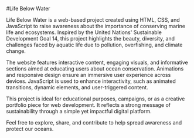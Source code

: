 #Life Below Water

Life Below Water is a web-based project created using HTML, CSS, and JavaScript to raise awareness about the importance of conserving marine life and ecosystems. Inspired by the United Nations' Sustainable Development Goal 14, this project highlights the beauty, diversity, and challenges faced by aquatic life due to pollution, overfishing, and climate change.

The website features interactive content, engaging visuals, and informative sections aimed at educating users about ocean conservation. Animations and responsive design ensure an immersive user experience across devices. JavaScript is used to enhance interactivity, such as animated transitions, dynamic elements, and user-triggered content.

This project is ideal for educational purposes, campaigns, or as a creative portfolio piece for web development. It reflects a strong message of sustainability through a simple yet impactful digital platform.

Feel free to explore, share, and contribute to help spread awareness and protect our oceans.
